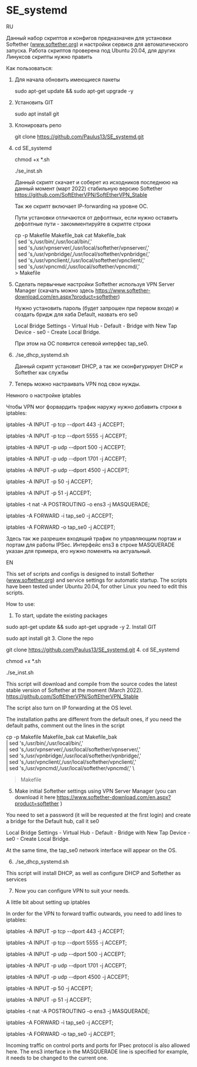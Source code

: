 # SE_systemd

RU

Данный набор скриптов и конфигов предназначен для установки Softether (www.softether.org) и настройки сервисв для автоматического запуска.
Работа скриптов проверена под Ubuntu 20.04, для других Линуксов скрипты нужно править

Как пользоваться:
1. Для начала обновить имеющиеся пакеты

   sudo apt-get update && sudo apt-get upgrade -y
2. Установить GIT

   sudo apt install git
3. Клонировать репо

   git clone https://github.com/Paulus13/SE_systemd.git
4. cd SE_systemd

   chmod +x *.sh
   
   ./se_inst.sh
   
   Данный скрипт скачает и соберет из исходников последнюю на данный момент (март 2022) стабильную версию Softether https://github.com/SoftEtherVPN/SoftEtherVPN_Stable
   
   Так же скрипт включает IP-forwarding на уровне ОС.
   
   Пути установки отличаются от дефолтных, если нужно оставить дефолтные пути - закомментируйте в скрипте строки
      
      cp -p Makefile Makefile_bak
      cat Makefile_bak \
	      | sed 's,/usr/bin/,/usr/local/bin/,' \
	      | sed 's,/usr/vpnserver/,/usr/local/softether/vpnserver/,' \
	      | sed 's,/usr/vpnbridge/,/usr/local/softether/vpnbridge/,' \
	      | sed 's,/usr/vpnclient/,/usr/local/softether/vpnclient/,' \
	      | sed 's,/usr/vpncmd/,/usr/local/softether/vpncmd/,' \
	      > Makefile
5. Сделать первычные настройки Softether используя VPN Server Manager (скачать можно здесь https://www.softether-download.com/en.aspx?product=softether)

   Нужно установить пароль (будет запрошен при первом входе) и создать бридж для хаба Default, назвать его se0
   
   Local Bridge Settings - Virtual Hub - Default - Bridge with New Tap Device - se0 - Create Local Bridge.
   
   При этом на ОС появится сетевой интерфес tap_se0.
   
6. ./se_dhcp_systemd.sh

   Данный скрипт установит DHCP, а так же сконфигурирует DHCP и Softether как службы
   
7. Теперь можно настраивать VPN под свои нужды.
   
Немного о настройке iptables

Чтобы VPN мог форвардить трафик наружу нужно добавить строки в iptables:

iptables -A INPUT -p tcp --dport 443 -j ACCEPT;

iptables -A INPUT -p tcp --dport 5555 -j ACCEPT;

iptables -A INPUT -p udp --dport 500 -j ACCEPT;

iptables -A INPUT -p udp --dport 1701 -j ACCEPT;

iptables -A INPUT -p udp --dport 4500 -j ACCEPT;

iptables -A INPUT -p 50 -j ACCEPT;

iptables -A INPUT -p 51 -j ACCEPT;

iptables -t nat -A POSTROUTING -o ens3 -j MASQUERADE;

iptables -A FORWARD -i tap_se0 -j ACCEPT;

iptables -A FORWARD -o tap_se0 -j ACCEPT;

Здесь так же разрешен входящий трафик по управляющим портам и портам для работы IPSec.
Интерфейс ens3 в строке MASQUERADE указан для примера, его нужно поменять на актуальный.

EN

This set of scripts and configs is designed to install Softether (www.softether.org) and service settings for automatic startup.
The scripts have been tested under Ubuntu 20.04, for other Linux you need to edit this scripts.

How to use:
1. To start, update the existing packages

sudo apt-get update && sudo apt-get upgrade -y
2. Install GIT

sudo apt install git
3. Clone the repo

git clone https://github.com/Paulus13/SE_systemd.git
4. cd SE_systemd

chmod +x *.sh

./se_inst.sh

This script will download and compile from the source codes the latest stable version of Softether at the moment (March 2022). https://github.com/SoftEtherVPN/SoftEtherVPN_Stable

The script also turn on IP forwarding at the OS level.

The installation paths are different from the default ones, if you need the default paths, comment out the lines in the script

cp -p Makefile Makefile_bak
cat Makefile_bak \
| sed 's,/usr/bin/,/usr/local/bin/,' \
| sed 's,/usr/vpnserver/,/usr/local/softether/vpnserver/,' \
| sed 's,/usr/vpnbridge/,/usr/local/softether/vpnbridge/,' \
| sed 's,/usr/vpnclient/,/usr/local/softether/vpnclient/,' \
| sed 's,/usr/vpncmd/,/usr/local/softether/vpncmd/,' \
> Makefile
5. Make initial Softether settings using VPN Server Manager (you can download it here https://www.softether-download.com/en.aspx?product=softether )

You need to set a password (it will be requested at the first login) and create a bridge for the Default hub, call it se0

Local Bridge Settings - Virtual Hub - Default - Bridge with New Tap Device - se0 - Create Local Bridge.

At the same time, the tap_se0 network interface will appear on the OS.

6. ./se_dhcp_systemd.sh

This script will install DHCP, as well as configure DHCP and Softether as services

7. Now you can configure VPN to suit your needs.

A little bit about setting up iptables

In order for the VPN to forward traffic outwards, you need to add lines to iptables:

iptables -A INPUT -p tcp --dport 443 -j ACCEPT;

iptables -A INPUT -p tcp --dport 5555 -j ACCEPT;

iptables -A INPUT -p udp --dport 500 -j ACCEPT;

iptables -A INPUT -p udp --dport 1701 -j ACCEPT;

iptables -A INPUT -p udp --dport 4500 -j ACCEPT;

iptables -A INPUT -p 50 -j ACCEPT;

iptables -A INPUT -p 51 -j ACCEPT;

iptables -t nat -A POSTROUTING -o ens3 -j MASQUERADE;

iptables -A FORWARD -i tap_se0 -j ACCEPT;

iptables -A FORWARD -o tap_se0 -j ACCEPT;

Incoming traffic on control ports and ports for IPsec protocol is also allowed here.
The ens3 interface in the MASQUERADE line is specified for example, it needs to be changed to the current one.
